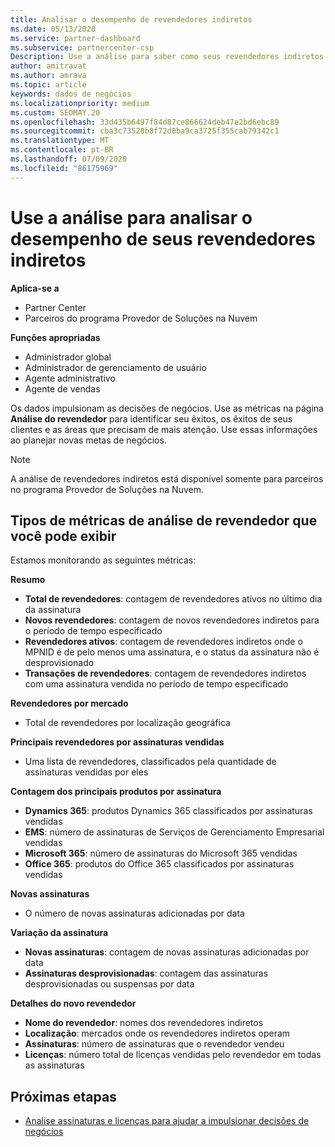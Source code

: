 ```yaml
---
title: Analisar o desempenho de revendedores indiretos
ms.date: 05/13/2020
ms.service: partner-dashboard
ms.subservice: partnercenter-csp
Description: Use a análise para saber como seus revendedores indiretos estão fazendo, ambos os sucessos e as áreas que podem precisar de mais atenção.
author: amitravat
ms.author: amrava
ms.topic: article
keywords: dados de negócios
ms.localizationpriority: medium
ms.custom: SEOMAY.20
ms.openlocfilehash: 33d435b6497f84d87ce866624deb47e2bd6ebc89
ms.sourcegitcommit: cba3c73520b8f72d0ba9ca3725f355cab79342c1
ms.translationtype: MT
ms.contentlocale: pt-BR
ms.lasthandoff: 07/09/2020
ms.locfileid: "86175969"
---
```

# <a name="use-analytics-to-analyze-performance-of-your-indirect-resellers"></a>Use a análise para analisar o desempenho de seus revendedores indiretos

**Aplica-se a**

- Partner Center
- Parceiros do programa Provedor de Soluções na Nuvem

**Funções apropriadas**

- Administrador global
- Administrador de gerenciamento de usuário
- Agente administrativo
- Agente de vendas

Os dados impulsionam as decisões de negócios. Use as métricas na página **Análise do revendedor** para identificar seu êxitos, os êxitos de seus clientes e as áreas que precisam de mais atenção. Use essas informações ao planejar novas metas de negócios.

> [!NOTE]
> A análise de revendedores indiretos está disponível somente para parceiros no programa Provedor de Soluções na Nuvem.

## <a name="types-of-reseller-analytics-metrics-you-can-view"></a>Tipos de métricas de análise de revendedor que você pode exibir

Estamos monitorando as seguintes métricas:

**Resumo**  
 - **Total de revendedores**: contagem de revendedores ativos no último dia da assinatura  
 - **Novos revendedores**: contagem de novos revendedores indiretos para o período de tempo especificado  
 - **Revendedores ativos**: contagem de revendedores indiretos onde o MPNID é de pelo menos uma assinatura, e o status da assinatura não é desprovisionado  
 - **Transações de revendedores**: contagem de revendedores indiretos com uma assinatura vendida no período de tempo especificado  

**Revendedores por mercado**  
 - Total de revendedores por localização geográfica  

**Principais revendedores por assinaturas vendidas**
 - Uma lista de revendedores, classificados pela quantidade de assinaturas vendidas por eles  

**Contagem dos principais produtos por assinatura**  
 - **Dynamics 365**: produtos Dynamics 365 classificados por assinaturas vendidas  
 - **EMS**: número de assinaturas de Serviços de Gerenciamento Empresarial vendidas  
 - **Microsoft 365**: número de assinaturas do Microsoft 365 vendidas  
 - **Office 365**: produtos do Office 365 classificados por assinaturas vendidas  

**Novas assinaturas**  
 - O número de novas assinaturas adicionadas por data  

**Variação da assinatura**  
 - **Novas assinaturas**: contagem de novas assinaturas adicionadas por data  
 - **Assinaturas desprovisionadas**: contagem das assinaturas desprovisionadas ou suspensas por data  

**Detalhes do novo revendedor**  
 - **Nome do revendedor**: nomes dos revendedores indiretos  
 - **Localização**: mercados onde os revendedores indiretos operam  
 - **Assinaturas**: número de assinaturas que o revendedor vendeu  
 - **Licenças**: número total de licenças vendidas pelo revendedor em todas as assinaturas  
  
## <a name="next-steps"></a>Próximas etapas

- [Analise assinaturas e licenças para ajudar a impulsionar decisões de negócios](analyze-subscriptions-licenses.md)